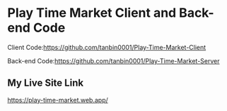 
# Play Time Market Client and Back-end Code
Client Code:https://github.com/tanbin0001/Play-Time-Market-Client  

Back-end Code:https://github.com/tanbin0001/Play-Time-Market-Server

## My Live Site Link
https://play-time-market.web.app/

